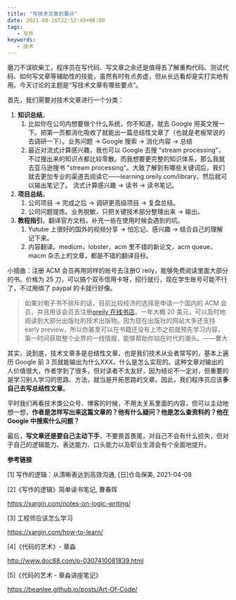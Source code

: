 ```yaml
---
title: "写技术文章的要点"
date: 2021-08-16T22:52:49+08:00
tags:
   - 写作
keywords:
   - 技术
---
```


磨刀不误砍柴工，程序员在写代码、写文章之余还是值得去了解重构代码、测试代码、如何写文章等辅助性的技能，虽然有时有点务虚，但从长远看却是实打实地有用。今天讨论的主题是“写技术文章有哪些要点”。



首先，我们需要对技术文章进行一个分类：

1. **知识总结**。
   1. 比如你在公司内想要做个什么系统，你不知道，就去 Google 用英文搜一下。把第一页都消化吸收了就能出一篇总结性文章了（也就是老板常说的去调研一下）。业务问题 → Google 搜索 → 消化内容 → 总结
   2. 最近对流式计算感兴趣，我也可以 Google 去搜 "stream processing"，不过搜出来的知识点都比较零散。而我想要更完整的知识体系，那么我就去亚马逊搜书 "stream processing"。大致了解到有哪些关键词后，我们就去更加专业的渠道去阅读它——learning.oreily.com/library，然后就可以输出笔记了。 流式计算感兴趣 → 读书 → 读书笔记。
2. **项目总结**。
   1. 公司项目 → 完成之后 → 调研更高级项目 → 复盘总结。
   2. 公司问题提炼。业务脱敏，只把关键技术部分整理出来 → 输出。
3. **教程指引**。翻译官方文档，补充一些在使用时候会遇到的坑。
   1. Yutube 上很好的国外的视频分享 → 怕忘记、感兴趣 → 结合自己的理解记下来。
   2. 内容翻译。medium，lobster，acm 里不错的新论文，acm queue，macm 杂志上的文章，都是不错的翻译目标。



小插曲：注册 ACM 会员再用同样的账号去注册O`reily，能够免费阅读里面大部分的书。价格为 25 刀，可以搞个双币信用卡呀，招行就行，现在学生账号可能不行了，不过用绑了 paypal 的卡就行好像。

> 如果对电子书不排斥的话，目前比较经济的选择是申请一个国内的 ACM 会员，并且用该会员去注册[oreily 在线书店](https://learning.oreilly.com/home/)。一年大概 20 美元，可以及时地阅读到大部分出版社的技术出版物。因为现在出版社的网站大多还支持 early preview，所以你甚至可以在书籍还没有上市之前就预先学习内容，第一时间获取整个业界的一线情报，能够帮助你站在时代的潮头。——曹大



其实，说到底，技术文章多是总结性文章，也是我们技术从业者常写的，基本上遍历 Google 前 3 页就能输出为什么XXX、什么是怎么实现的。这种文章对输出的人价值很大，作者学到了很多，但对读者不太友好，因为结论不一定对，但重要的是学习别人学习的思路、方法，就当是开拓思路的文章。因此，我们程序员应该**多自己去写总结性文章**。



平时我们再看技术类公众号、博客的时候，不用太关系里面的内容，但可以主动地想一想，**作者是怎样写出来这篇文章的？他有什么疑问？他是怎么查资料的？他在 Google 中搜索什么问题？**



最后，**写文章还是要自己主动下手**，不要畏首畏尾，对自己不会有什么损失，但对于自己的逻辑能力、表达能力、口头能力以及职业生涯会有个全面地提升。



__参考链接__

[1] 写作的逻辑：从清晰表达到高效沟通,  [日]仓岛保美, 2021-04-08

[2]《写作的逻辑》简单读书笔记, 曹春晖

https://xargin.com/notes-on-logic-writing/

[3] 工程师应该怎么学习

https://xargin.com/how-to-learn/

[4]《代码的艺术》- 章淼

http://www.doc88.com/p-0307410081839.html

[5]《代码的艺术 - 章淼讲座笔记》

https://beanlee.github.io/posts/Art-Of-Code/



